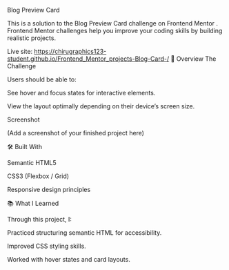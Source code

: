 Blog Preview Card

This is a solution to the Blog Preview Card challenge on Frontend Mentor
. Frontend Mentor challenges help you improve your coding skills by building realistic projects.

Live site: https://chirugraphics123-student.github.io/Frontend_Mentor_projects-Blog-Card-/
🚀 Overview
The Challenge

Users should be able to:

See hover and focus states for interactive elements.

View the layout optimally depending on their device’s screen size.

Screenshot

(Add a screenshot of your finished project here)

🛠️ Built With

Semantic HTML5

CSS3 (Flexbox / Grid)

Responsive design principles

📚 What I Learned

Through this project, I:

Practiced structuring semantic HTML for accessibility.

Improved CSS styling skills.

Worked with hover states and card layouts.


